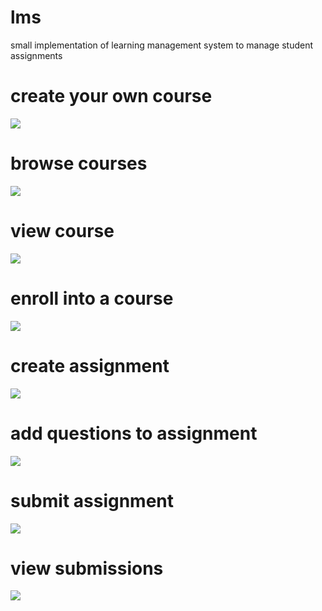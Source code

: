 # lms
small implementation of learning management system to manage student assignments

# create your own course
![](https://github.com/planetred-cc/lms/blob/master/sample_images/Screenshot%20from%202019-11-16%2021-14-33.png)

# browse courses
![](https://github.com/planetred-cc/lms/blob/master/sample_images/Screenshot%20from%202019-11-16%2021-13-56.png)

# view course
![](https://github.com/planetred-cc/lms/blob/master/sample_images/Screenshot%20from%202019-11-16%2021-14-22.png)

# enroll into a course
![](https://github.com/planetred-cc/lms/blob/master/sample_images/Screenshot%20from%202019-11-16%2021-28-29.png)

# create assignment
![](https://github.com/planetred-cc/lms/blob/master/sample_images/Screenshot%20from%202019-11-16%2021-14-57.png)

# add questions to assignment
![](https://github.com/planetred-cc/lms/blob/master/sample_images/Screenshot%20from%202019-11-16%2021-12-06.png)

# submit assignment
![](https://github.com/planetred-cc/lms/blob/master/sample_images/Screenshot%20from%202019-11-16%2021-15-22.png)

# view submissions
![](https://github.com/planetred-cc/lms/blob/master/sample_images/Screenshot%20from%202019-11-16%2021-15-37.png)
